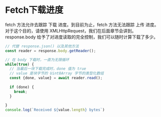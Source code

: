 # Fetch下载进度
fetch 方法允许去跟踪 下载 进度。到目前为止，fetch 方法无法跟踪 上传 进度。对于这个目的，请使用 XMLHttpRequest，我们在后面章节会讲到。
<br/>response.body 给予了对进度读取的完全控制，我们可以随时计算下载了多少。
```js
// 代替 response.json() 以及其他方法
const reader = response.body.getReader();

// 在 body 下载时，一直为无限循环
while(true) {
  // 当最后一块下载完成时，done 值为 true
  // value 是块字节的 Uint8Array 字节的类型化数组
  const {done, value} = await reader.read();
  
  if (done) {
    break;
  }
  
}
console.log(`Received ${value.length} bytes`)
```